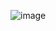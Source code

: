 ![image](https://github.com/chihyeonwon/Firebase_Functions/assets/58906858/4cb7c0cf-557a-4e27-a4cf-34401f7ac7d5)
